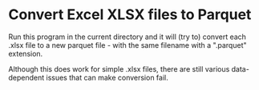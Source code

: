 # Convert Excel XLSX files to Parquet

Run this program in the current directory and it will (try to) convert each .xlsx file to a new parquet file - with the same filename with a ".parquet" extension.

Although this does work for simple .xlsx files, there are still various data-dependent issues that can make conversion fail.


